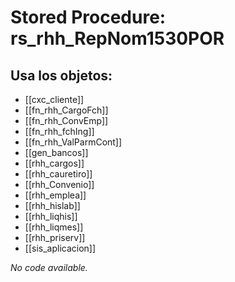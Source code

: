 # Stored Procedure: rs_rhh_RepNom1530POR

## Usa los objetos:
- [[cxc_cliente]]
- [[fn_rhh_CargoFch]]
- [[fn_rhh_ConvEmp]]
- [[fn_rhh_fchIng]]
- [[fn_rhh_ValParmCont]]
- [[gen_bancos]]
- [[rhh_cargos]]
- [[rhh_cauretiro]]
- [[rhh_Convenio]]
- [[rhh_emplea]]
- [[rhh_hislab]]
- [[rhh_liqhis]]
- [[rhh_liqmes]]
- [[rhh_priserv]]
- [[sis_aplicacion]]

*No code available.*
